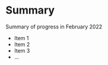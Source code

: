 Summary
===============================

Summary of progress in February 2022

- Item 1
- Item 2
- Item 3
- ...
